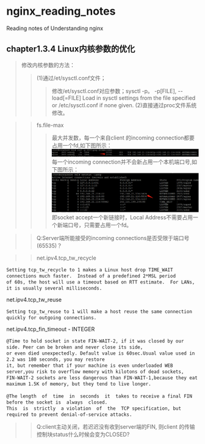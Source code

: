 # nginx_reading_notes
Reading notes of Understanding nginx


chapter1.3.4 Linux内核参数的优化 
--------------------------------
>修改内核参数的方法：
>>(1)通过/et/sysctl.conf文件；
>>>修改/et/sysctl.conf对应参数；sysctl -p。
>>>-p[FILE], --load[=FILE] Load  in  sysctl  settings  from  the file specified or /etc/sysctl.conf if none given. 
>>(2)直接通过proc文件系统修改。

>>fs.file-max
>>>最大并发数，每一个来自client 的incoming connection都要占用一个fd,如下图所示：
>>>![image](https://raw.githubusercontent.com/dahaiyu/nginx_reading_notes/master/img_folder/chapter1/lsof_fd.png) 
>>>每一个incoming connection并不会新占用一个本机端口号,如下图所示：
>>>![image](https://github.com/dahaiyu/nginx_reading_notes/blob/master/img_folder/chapter1/netstat_1.png?raw=true) 
>>>即socket accept一个新链接时，Local Address不需要占用一个新端口号，只需要占用一个fd。

>>Q:Server端所能接受的incoming connections是否受限于端口号(65535)？
  
>>net.ipv4.tcp_tw_recycle
  
    Setting tcp_tw_recycle to 1 makes a Linux host drop TIME_WAIT connections much faster.  Instead of a predefined 2*MSL period 
    of 60s, the host will use a timeout based on RTT estimate.  For LANs, it is usually several milliseconds. 
  net.ipv4.tcp_tw_reuse
  
    Setting tcp_tw_reuse to 1 will make a host reuse the same connection quickly for outgoing connections. 
  net.ipv4.tcp_fin_timeout - INTEGER
  
    @Time to hold socket in state FIN-WAIT-2, if it was closed by our side. Peer can be broken and never close its side,
    or even died unexpectedly. Default value is 60sec.Usual value used in 2.2 was 180 seconds, you may restore
    it, but remember that if your machine is even underloaded WEB server,you risk to overflow memory with kilotons of dead sockets,
    FIN-WAIT-2 sockets are less dangerous than FIN-WAIT-1,because they eat maximum 1.5K of memory, but they tend to live longer.	
    
    @The length  of  time  in  seconds  it  takes to receive a final FIN before the socket is  always  closed.  
    This  is  strictly  a violation  of  the  TCP specification, but required to prevent denial-of-service attacks.
  
>>Q:client主动关闭，若迟迟没有收到server端的FIN, 则client 的传输控制块status什么时候会变为CLOSED?
  

